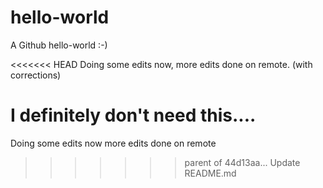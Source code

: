 # hello-world
A Github hello-world :-)

<<<<<<< HEAD
Doing some edits now, more edits done on remote. (with corrections)

I definitely don't need this....
=======
Doing some edits now more edits done on remote
>>>>>>> parent of 44d13aa... Update README.md
